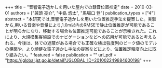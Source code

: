 +++
title = "音響電子透かしを用いた屋内での録音位置推定"
date = 2010-03-01
authors = ["兼頭 亮介", "中島 悠太", "馬場口 登"]
publication_types = ["4"]
abstract = "本研究では,音響電子透かしを用いた位置推定手法を提案した。実験から,用いる音楽や音量により,1.0m以内のRMSEで静止位置推定が可能であることが明らかになり、移動する場合も位置推定可能であることが示唆された。これにより、大規模集客施設でのナビゲーションなどへの応用が可能であると考えられる。今後は、体での遮蔽がある場合でも正確な検出強度列のピーク値のモデルの構築や、より頑健な電子透かし手法の提案などにより、位置推定精度向上に取り組みたい。"
featured = false
publication = ""
url_pdf = "https://jglobal.jst.go.jp/detail?JGLOBAL_ID=201002249884600198"
+++

